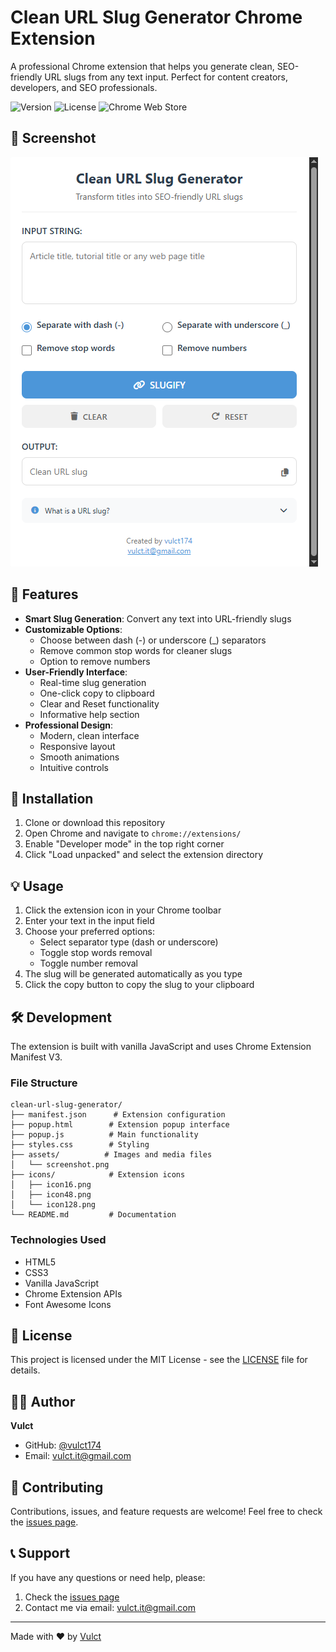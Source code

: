 # Clean URL Slug Generator Chrome Extension

A professional Chrome extension that helps you generate clean, SEO-friendly URL slugs from any text input. Perfect for content creators, developers, and SEO professionals.

![Version](https://img.shields.io/badge/version-1.0.0-blue.svg)
![License](https://img.shields.io/badge/license-MIT-green.svg)
![Chrome Web Store](https://img.shields.io/badge/Chrome%20Web%20Store-v1.0.0-blue)

## 📸 Screenshot

![Clean URL Slug Generator Screenshot](assets/screenshot.png)

## 🌟 Features

- **Smart Slug Generation**: Convert any text into URL-friendly slugs
- **Customizable Options**:
  - Choose between dash (-) or underscore (_) separators
  - Remove common stop words for cleaner slugs
  - Option to remove numbers
- **User-Friendly Interface**:
  - Real-time slug generation
  - One-click copy to clipboard
  - Clear and Reset functionality
  - Informative help section
- **Professional Design**:
  - Modern, clean interface
  - Responsive layout
  - Smooth animations
  - Intuitive controls

## 🚀 Installation

1. Clone or download this repository
2. Open Chrome and navigate to `chrome://extensions/`
3. Enable "Developer mode" in the top right corner
4. Click "Load unpacked" and select the extension directory

## 💡 Usage

1. Click the extension icon in your Chrome toolbar
2. Enter your text in the input field
3. Choose your preferred options:
   - Select separator type (dash or underscore)
   - Toggle stop words removal
   - Toggle number removal
4. The slug will be generated automatically as you type
5. Click the copy button to copy the slug to your clipboard

## 🛠️ Development

The extension is built with vanilla JavaScript and uses Chrome Extension Manifest V3.

### File Structure

```
clean-url-slug-generator/
├── manifest.json      # Extension configuration
├── popup.html        # Extension popup interface
├── popup.js          # Main functionality
├── styles.css        # Styling
├── assets/          # Images and media files
│   └── screenshot.png
├── icons/            # Extension icons
│   ├── icon16.png
│   ├── icon48.png
│   └── icon128.png
└── README.md         # Documentation
```

### Technologies Used

- HTML5
- CSS3
- Vanilla JavaScript
- Chrome Extension APIs
- Font Awesome Icons

## 📝 License

This project is licensed under the MIT License - see the [LICENSE](LICENSE) file for details.

## 👨‍💻 Author

**Vulct**
- GitHub: [@vulct174](https://github.com/vulct174)
- Email: [vulct.it@gmail.com](mailto:vulct.it@gmail.com)

## 🤝 Contributing

Contributions, issues, and feature requests are welcome! Feel free to check the [issues page](https://github.com/vulct174/clean-url-slug-generator/issues).

## 📞 Support

If you have any questions or need help, please:
1. Check the [issues page](https://github.com/vulct174/clean-url-slug-generator/issues)
2. Contact me via email: [vulct.it@gmail.com](mailto:vulct.it@gmail.com)

---

Made with ❤️ by [Vulct](https://github.com/vulct174)